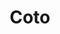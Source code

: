 ---
title: "Coto"
url: /ciudad-autonoma-de-buenos-aires/coto-avenida-del-libertador/
shop: supermercado
---